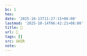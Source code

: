 ```yaml
---
bc: 1
hex:
date: '2025-10-13T11:27:15+08:00'
lastmod: '2025-10-14T06:42:21+08:00'
title: 󰖞
url: 󰖞
tags: []
src: GHZR
note:
---
```

